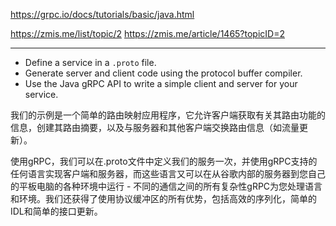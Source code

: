 https://grpc.io/docs/tutorials/basic/java.html


https://zmis.me/list/topic/2
https://zmis.me/article/1465?topicID=2

---

* Define a service in a `.proto` file.
* Generate server and client code using the protocol buffer compiler.
* Use the Java gRPC API to write a simple client and server for your service.

我们的示例是一个简单的路由映射应用程序，它允许客户端获取有关其路由功能的信息，创建其路由摘要，以及与服务器和其他客户端交换路由信息（如流量更新）。

使用gRPC，我们可以在.proto文件中定义我们的服务一次，并使用gRPC支持的任何语言实现客户端和服务器，而这些语言又可以在从谷歌内部的服务器到您自己的平板电脑的各种环境中运行 - 不同的通信之间的所有复杂性gRPC为您处理语言和环境。我们还获得了使用协议缓冲区的所有优势，包括高效的序列化，简单的IDL和简单的接口更新。

